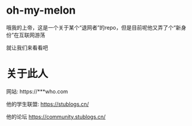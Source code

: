 # oh-my-melon
哦我的上帝，这是一个关于某个“退网者”的repo，但是目前呢他又弄了个“新身份”在互联网游荡

就让我们来看看吧

# 关于此人
网站: https://***who.com

他的学生联盟: https://stublogs.cn/

他的论坛 https://community.stublogs.cn/

